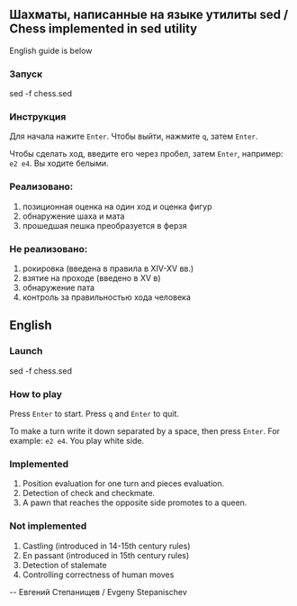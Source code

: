 ## Шахматы, написанные на языке утилиты sed / Chess implemented in sed utility

English guide is below

### Запуск
sed -f chess.sed

### Инструкция
Для начала нажите `Enter`. Чтобы выйти, нажмите `q`, затем `Enter`.

Чтобы сделать ход, введите его через пробел, затем `Enter`, например: `e2 e4`. Вы ходите белыми.

### Реализовано:
1. позиционная оценка на один ход и оценка фигур
2. обнаружение шаха и мата
3. прошедшая пешка преобразуется в ферзя

### Не реализовано:
1. рокировка (введена в правила в XIV-XV вв.)
2. взятие на проходе (введено в XV в)
3. обнаружение пата
4. контроль за правильностью хода человека

## English

### Launch
sed -f chess.sed

### How to play
Press `Enter` to start. Press `q` and `Enter` to quit.

To make a turn write it down separated by a space, then press `Enter`. For example: `e2 e4`. You play white side.

### Implemented
1. Position evaluation for one turn and pieces evaluation.
2. Detection of check and checkmate.
3. A pawn that reaches the opposite side promotes to a queen.

### Not implemented
1. Castling (introduced in 14-15th century rules)
2. En passant (introduced in 15th century rules)
3. Detection of stalemate
4. Controlling correctness of human moves

-- 
Евгений Степанищев / Evgeny Stepanischev
